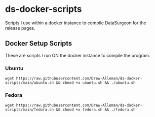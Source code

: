 # ds-docker-scripts
Scripts I use within a docker instance to compile DataSurgeon for the release pages.

## Docker Setup Scripts
These are scripts I run ON the docker instance to compile the program.

### Ubuntu
```
wget https://raw.githubusercontent.com/Drew-Alleman/ds-docker-scripts/main/ubuntu.sh && chmod +x ubuntu.sh && ./ubuntu.sh
```
### Fedora 
```
wget https://raw.githubusercontent.com/Drew-Alleman/ds-docker-scripts/main/fedora.sh && chmod +x fedora.sh && ./fedora.sh
```

